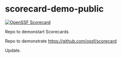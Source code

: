 # scorecard-demo-public
[![OpenSSF
Scorecard](https://api.securityscorecards.dev/projects/github.com/{owner}/{repo}/badge)](https://api.securityscorecards.dev/projects/github.com/{owner}/{repo})

Repo to demonstart Scorecards

Repo to demonstrate https://github.com/ossf/scorecard

Update.
